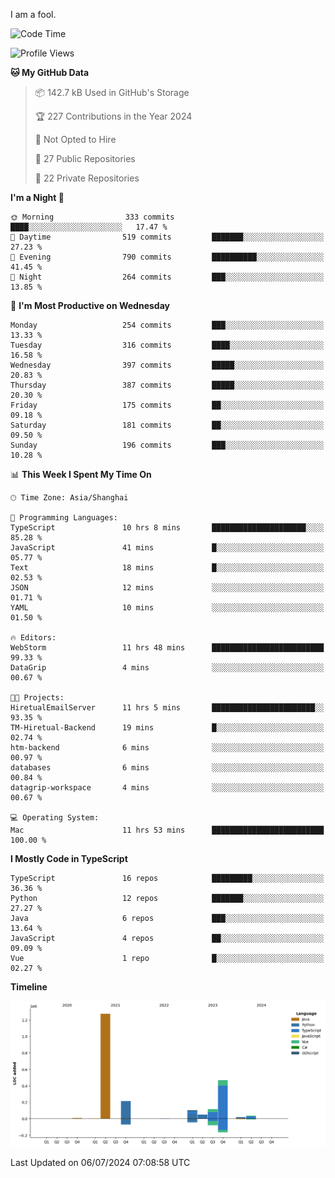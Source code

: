 I am a fool.

<!--START_SECTION:waka-->
![Code Time](http://img.shields.io/badge/Code%20Time-1%2C535%20hrs%2030%20mins-blue)

![Profile Views](http://img.shields.io/badge/Profile%20Views-0-blue)

**🐱 My GitHub Data** 

> 📦 142.7 kB Used in GitHub's Storage 
 > 
> 🏆 227 Contributions in the Year 2024
 > 
> 🚫 Not Opted to Hire
 > 
> 📜 27 Public Repositories 
 > 
> 🔑 22 Private Repositories 
 > 
**I'm a Night 🦉** 

```text
🌞 Morning                333 commits         ████░░░░░░░░░░░░░░░░░░░░░   17.47 % 
🌆 Daytime                519 commits         ███████░░░░░░░░░░░░░░░░░░   27.23 % 
🌃 Evening                790 commits         ██████████░░░░░░░░░░░░░░░   41.45 % 
🌙 Night                  264 commits         ███░░░░░░░░░░░░░░░░░░░░░░   13.85 % 
```
📅 **I'm Most Productive on Wednesday** 

```text
Monday                   254 commits         ███░░░░░░░░░░░░░░░░░░░░░░   13.33 % 
Tuesday                  316 commits         ████░░░░░░░░░░░░░░░░░░░░░   16.58 % 
Wednesday                397 commits         █████░░░░░░░░░░░░░░░░░░░░   20.83 % 
Thursday                 387 commits         █████░░░░░░░░░░░░░░░░░░░░   20.30 % 
Friday                   175 commits         ██░░░░░░░░░░░░░░░░░░░░░░░   09.18 % 
Saturday                 181 commits         ██░░░░░░░░░░░░░░░░░░░░░░░   09.50 % 
Sunday                   196 commits         ███░░░░░░░░░░░░░░░░░░░░░░   10.28 % 
```


📊 **This Week I Spent My Time On** 

```text
🕑︎ Time Zone: Asia/Shanghai

💬 Programming Languages: 
TypeScript               10 hrs 8 mins       █████████████████████░░░░   85.28 % 
JavaScript               41 mins             █░░░░░░░░░░░░░░░░░░░░░░░░   05.77 % 
Text                     18 mins             █░░░░░░░░░░░░░░░░░░░░░░░░   02.53 % 
JSON                     12 mins             ░░░░░░░░░░░░░░░░░░░░░░░░░   01.71 % 
YAML                     10 mins             ░░░░░░░░░░░░░░░░░░░░░░░░░   01.50 % 

🔥 Editors: 
WebStorm                 11 hrs 48 mins      █████████████████████████   99.33 % 
DataGrip                 4 mins              ░░░░░░░░░░░░░░░░░░░░░░░░░   00.67 % 

🐱‍💻 Projects: 
HiretualEmailServer      11 hrs 5 mins       ███████████████████████░░   93.35 % 
TM-Hiretual-Backend      19 mins             █░░░░░░░░░░░░░░░░░░░░░░░░   02.74 % 
htm-backend              6 mins              ░░░░░░░░░░░░░░░░░░░░░░░░░   00.97 % 
databases                6 mins              ░░░░░░░░░░░░░░░░░░░░░░░░░   00.84 % 
datagrip-workspace       4 mins              ░░░░░░░░░░░░░░░░░░░░░░░░░   00.67 % 

💻 Operating System: 
Mac                      11 hrs 53 mins      █████████████████████████   100.00 % 
```

**I Mostly Code in TypeScript** 

```text
TypeScript               16 repos            █████████░░░░░░░░░░░░░░░░   36.36 % 
Python                   12 repos            ███████░░░░░░░░░░░░░░░░░░   27.27 % 
Java                     6 repos             ███░░░░░░░░░░░░░░░░░░░░░░   13.64 % 
JavaScript               4 repos             ██░░░░░░░░░░░░░░░░░░░░░░░   09.09 % 
Vue                      1 repo              █░░░░░░░░░░░░░░░░░░░░░░░░   02.27 % 
```



**Timeline**

![Lines of Code chart](https://raw.githubusercontent.com/VeejaLiu/VeejaLiu/master/assets/bar_graph.png)


 Last Updated on 06/07/2024 07:08:58 UTC
<!--END_SECTION:waka-->
